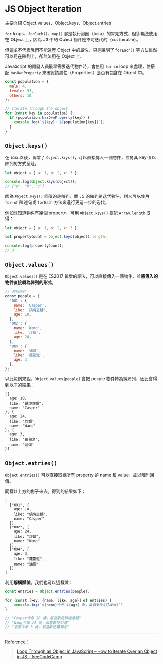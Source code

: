 # JS Object Iteration
<span class="subtitle">主要介紹 Object.values、Object.keys、Object.entries</span>

`for` loops、`forEach()`、`map()` 都是執行迴圈（loop）的常見方式，但卻無法使用在 Object 上，因為 JS 中的 Object 物件是<span class="bolder">不可迭代的（not iterable）。</span> <br>

但這並不代表我們不能遍歷 Object 中的屬性，只是說明了 `forEach()` 等方法雖然可以用在陣列上，卻無法用在 Object 上。 <br>

JavaScript 的開發人員最早需要迭代物件時，會使用 `for-in` loop 來處理，並搭配 `hasOwnProperty` 來確認該屬性（Properties）是否有包含在 Object 中。

```javascript
const population = {
  male: 4,
  female: 93,
  others: 10
};

// Iterate through the object
for (const key in population) {
  if (population.hasOwnProperty(key)) {
    console.log(`${key}: ${population[key]}`);
  }
}
```

## `Object.keys()`

在 ES5 以後，新增了 `Object.keys()`，可以直接傳入一個物件，並將其 key 值以陣列的方式呈現。

```javascript
let object = { a: 1, b: 2, c: 3 };

console.log(Object.keys(object));
// ["a", "b", "c"]
```

因為 `Object.keys()` 回傳的是陣列，而 JS 的陣列是迭代物件，所以可以使用 `for-of` 陳述句或 `forEach` 方法來進行更進一步的迭代。 <br>

例如想知道物件有幾個 property，可用 `Object.keys()` 搭配 `Array.length` 取得：

```javascript
let object = { a: 1, b: 2, c: 3 };

let propertyCount = Object.keys(object).length;

console.log(propertyCount);
// 3
```

## `Object.values()`

`Object.values()` 是在 ES2017 新增的語法，可以直接傳入一個物件，並**將傳入的物件直接轉為陣列的形式**。

```javascript
// 原始物件
const people = {
  '001': {
    name: 'Casper',
    like: '鍋燒意麵',
    age: 18,
  },
  '002': {
    name: 'Wang',
    like: '炒麵',
    age: 24,
  },
  '004': {
    name: '滷蛋',
    like: '蘿蔔泥',
    age: 3,
  },
};
```

以此範例來說，`Object.values(people)` 會把 people 物件轉為純陣列，因此會得到以下的結果：

```
[{
  age: 18,
  like: "鍋燒意麵",
  name: "Casper"
}, {
  age: 24,
  like: "炒麵",
  name: "Wang"
}, {
  age: 3,
  like: "蘿蔔泥",
  name: "滷蛋"
}]
```

## `Object.entries()`

`Object.entries()` 可以直接取得所有 property 的 name 和 value，並以陣列回傳。 <br>

同樣以上方的例子來去，得到的結果如下：

```
[
  ["001", {
    age: 18,
    like: "鍋燒意麵",
    name: "Casper"
  }],
  ["002", {
    age: 24,
    like: "炒麵",
    name: "Wang"
  }],
  ["004", {
    age: 3,
    like: "蘿蔔泥",
    name: "滷蛋"
  }]
]
```

利用**解構賦值**，我們也可以這樣做：

```javascript
const entries = Object.entries(people);

for (const [key, {name, like, age}] of entries) {
    console.log(`${name}今年 ${age} 歲，最喜歡吃${like}`)
}

// "Casper今年 18 歲，最喜歡吃鍋燒意麵"
// "Wang今年 24 歲，最喜歡吃炒麵"
// "滷蛋今年 3 歲，最喜歡吃蘿蔔泥"
```

---

Reference：

> [Loop Through an Object in JavaScript – How to Iterate Over an Object in JS - freeCodeCamp](https://www.freecodecamp.org/news/how-to-iterate-over-objects-in-javascript/)